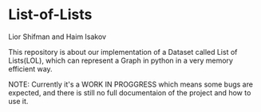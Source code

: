 # List-of-Lists

Lior Shifman and Haim Isakov

This repository is about our implementation of a Dataset called List of Lists(LOL), which can represent a Graph in python in a very memory efficient way.

NOTE: Currently it's a WORK IN PROGGRESS which means some bugs are expected, and there is still no full documentaion of the project and how to use it.
